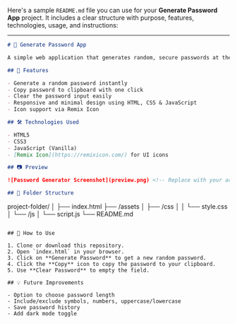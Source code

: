 Here's a sample `README.md` file you can use for your **Generate Password App** project. It includes a clear structure with purpose, features, technologies, usage, and instructions:

---

```markdown
# 🔐 Generate Password App

A simple web application that generates random, secure passwords at the click of a button. Useful for creating strong passwords for websites, apps, and services.

## 🚀 Features

- Generate a random password instantly
- Copy password to clipboard with one click
- Clear the password input easily
- Responsive and minimal design using HTML, CSS & JavaScript
- Icon support via Remix Icon

## 🛠️ Technologies Used

- HTML5
- CSS3
- JavaScript (Vanilla)
- [Remix Icon](https://remixicon.com/) for UI icons

## 📷 Preview

![Password Generator Screenshot](preview.png) <!-- Replace with your actual screenshot path if available -->

## 📁 Folder Structure

```

project-folder/
│
├── index.html
├── /assets
│   ├── /css
│   │   └── style.css
│   └── /js
│       └── script.js
└── README.md

```

## 📌 How to Use

1. Clone or download this repository.
2. Open `index.html` in your browser.
3. Click on **Generate Password** to get a new random password.
4. Click the **Copy** icon to copy the password to your clipboard.
5. Use **Clear Password** to empty the field.

## 💡 Future Improvements

- Option to choose password length
- Include/exclude symbols, numbers, uppercase/lowercase
- Save password history
- Add dark mode toggle

